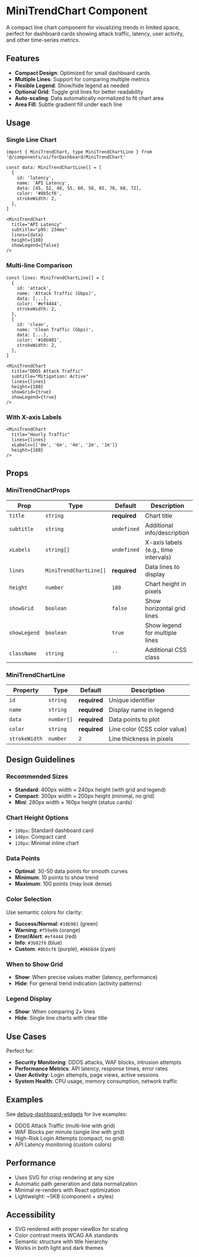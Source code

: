# MiniTrendChart Component

A compact line chart component for visualizing trends in limited space, perfect for dashboard cards showing attack traffic, latency, user activity, and other time-series metrics.

## Features

- **Compact Design**: Optimized for small dashboard cards
- **Multiple Lines**: Support for comparing multiple metrics
- **Flexible Legend**: Show/hide legend as needed
- **Optional Grid**: Toggle grid lines for better readability
- **Auto-scaling**: Data automatically normalized to fit chart area
- **Area Fill**: Subtle gradient fill under each line

## Usage

### Single Line Chart

```tsx
import { MiniTrendChart, type MiniTrendChartLine } from '@/components/ui/forDashboard/MiniTrendChart'

const data: MiniTrendChartLine[] = [
  {
    id: 'latency',
    name: 'API Latency',
    data: [45, 52, 48, 55, 60, 58, 65, 70, 68, 72],
    color: '#8b5cf6',
    strokeWidth: 2,
  },
]

<MiniTrendChart
  title="API Latency"
  subtitle="p95: 234ms"
  lines={data}
  height={180}
  showLegend={false}
/>
```

### Multi-line Comparison

```tsx
const lines: MiniTrendChartLine[] = [
  {
    id: 'attack',
    name: 'Attack Traffic (Gbps)',
    data: [...],
    color: '#ef4444',
    strokeWidth: 2,
  },
  {
    id: 'clean',
    name: 'Clean Traffic (Gbps)',
    data: [...],
    color: '#10b981',
    strokeWidth: 2,
  },
]

<MiniTrendChart
  title="DDOS Attack Traffic"
  subtitle="Mitigation: Active"
  lines={lines}
  height={180}
  showGrid={true}
  showLegend={true}
/>
```

### With X-axis Labels

```tsx
<MiniTrendChart
  title="Hourly Traffic"
  lines={lines}
  xLabels={['8m', '6m', '4m', '2m', '1m']}
  height={180}
/>
```

## Props

### MiniTrendChartProps

| Prop | Type | Default | Description |
|------|------|---------|-------------|
| `title` | `string` | **required** | Chart title |
| `subtitle` | `string` | `undefined` | Additional info/description |
| `xLabels` | `string[]` | `undefined` | X-axis labels (e.g., time intervals) |
| `lines` | `MiniTrendChartLine[]` | **required** | Data lines to display |
| `height` | `number` | `180` | Chart height in pixels |
| `showGrid` | `boolean` | `false` | Show horizontal grid lines |
| `showLegend` | `boolean` | `true` | Show legend for multiple lines |
| `className` | `string` | `''` | Additional CSS class |

### MiniTrendChartLine

| Property | Type | Default | Description |
|----------|------|---------|-------------|
| `id` | `string` | **required** | Unique identifier |
| `name` | `string` | **required** | Display name in legend |
| `data` | `number[]` | **required** | Data points to plot |
| `color` | `string` | **required** | Line color (CSS color value) |
| `strokeWidth` | `number` | `2` | Line thickness in pixels |

## Design Guidelines

### Recommended Sizes

- **Standard**: 400px width × 240px height (with grid and legend)
- **Compact**: 300px width × 200px height (minimal, no grid)
- **Mini**: 280px width × 160px height (status cards)

### Chart Height Options

- `180px`: Standard dashboard card
- `140px`: Compact card
- `120px`: Minimal inline chart

### Data Points

- **Optimal**: 30-50 data points for smooth curves
- **Minimum**: 10 points to show trend
- **Maximum**: 100 points (may look dense)

### Color Selection

Use semantic colors for clarity:
- **Success/Normal**: `#10b981` (green)
- **Warning**: `#f59e0b` (orange)
- **Error/Alert**: `#ef4444` (red)
- **Info**: `#3b82f6` (blue)
- **Custom**: `#8b5cf6` (purple), `#06b6d4` (cyan)

### When to Show Grid

- **Show**: When precise values matter (latency, performance)
- **Hide**: For general trend indication (activity patterns)

### Legend Display

- **Show**: When comparing 2+ lines
- **Hide**: Single line charts with clear title

## Use Cases

Perfect for:
- **Security Monitoring**: DDOS attacks, WAF blocks, intrusion attempts
- **Performance Metrics**: API latency, response times, error rates
- **User Activity**: Login attempts, page views, active sessions
- **System Health**: CPU usage, memory consumption, network traffic

## Examples

See [debug-dashboard-widgets](/debug/dashboard-widgets) for live examples:
- DDOS Attack Traffic (multi-line with grid)
- WAF Blocks per minute (single line with grid)
- High-Risk Login Attempts (compact, no grid)
- API Latency monitoring (custom colors)

## Performance

- Uses SVG for crisp rendering at any size
- Automatic path generation and data normalization
- Minimal re-renders with React optimization
- Lightweight: ~5KB (component + styles)

## Accessibility

- SVG rendered with proper viewBox for scaling
- Color contrast meets WCAG AA standards
- Semantic structure with title hierarchy
- Works in both light and dark themes

